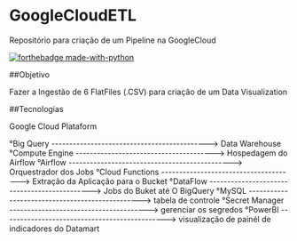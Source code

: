 # GoogleCloudETL
Repositório para criação de um Pipeline na GoogleCloud

[![forthebadge made-with-python](http://ForTheBadge.com/images/badges/made-with-python.svg)](https://www.python.org/)

##Objetivo

Fazer a Ingestão de 6 FlatFiles (.CSV) para criação de um Data Visualization



##Tecnologias

Google Cloud Plataform

  °Big Query --------------------------------------------> Data Warehouse
  °Compute Engine ---------------------------------------> Hospedagem do Airflow
  °Airflow ----------------------------------------------> Orquestrador dos Jobs
  °Cloud Functions --------------------------------------> Extração da Aplicação para o Bucket
  °DataFlow ---------------------------------------------> Jobs do Buket até O BigQuery
  °MySQL ------------------------------------------------> tabela de controle
  °Secret Manager ---------------------------------------> gerenciar os segredos
  °PowerBI ----------------------------------------------> visualização de painél de indicadores do Datamart

